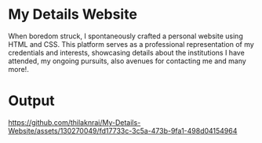 # My Details Website

When boredom struck, I spontaneously crafted a personal website using HTML and CSS. This platform serves as a professional representation of my credentials and interests, showcasing details about the institutions I have attended, my ongoing pursuits, also avenues for contacting me and many more!.


# Output


https://github.com/thilaknrai/My-Details-Website/assets/130270049/fd17733c-3c5a-473b-9fa1-498d04154964



